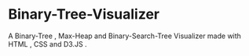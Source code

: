 # Binary-Tree-Visualizer
A Binary-Tree , Max-Heap and Binary-Search-Tree Visualizer made with HTML , CSS and D3.JS .

